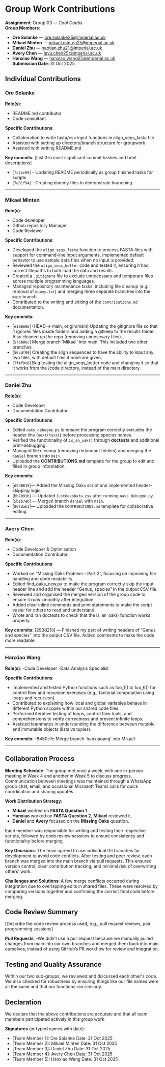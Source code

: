 # Group Work Contributions

**Assignment**: Group 03 — *Cool Coatis*  
**Group Members**: 
- **Ore Solanke** — ore.solanke25@imperial.ac.uk  
- **Mikael Minten** — mikael.minten25@imperial.ac.uk  
- **Daniel Zhu** — haotian.zhu21@imperial.ac.uk  
- **Avery Chen** — leyu.chen25@imperial.ac.uk  
- **Hanxiao Wang** — hanxiao.wang25@imperial.ac.uk  
**Submission Date**: 31 Oct 2025

## Individual Contributions

### Ore Solanke
**Role(s)**: 
- README.md contributor 
- Code consultant

**Specific Contributions**:
- Collaboration to write fasta/csv input functions in align_seqs_fasta file
- Assisted with setting up directory/branch structure for groupwork 
- Assisted with writing README.md


**Key commits**: [List 3-5 most significant commit hashes and brief descriptions]
- [`fc2cc69`] - Updating README periodically as group finished tasks for scripts
- [`7e01f94`] - Creating dummy files to demonstrate branching 

---

### Mikael Minten
**Role(s)**:
- Code developer  
- Github repository Manager
- Code Reviewer

**Specific Contributions**:
- Developed the `align_seqs_fasta` function to process FASTA files with support for command-line input arguments. Implemented default behavior to use sample data files when no input is provided.  
- Reviewed the `align_seqs_better` code and tested it, ensuring it had correct filepaths to both load the data and results.
- Created a `.gitignore` file to exclude unnecessary and temporary files across multiple programming languages.  
- Managed repository maintenance tasks, including file cleanup (e.g., removal of `dummy.txt`) and merging three separate branches into the `main` branch.  
- Contributed to the writing and editing of the `contributions.md` documentation.  

**Key commits**: 

- [`e1a8e86`] (HEAD -> main, origin/main) Updating the gitignore file so that it ignores files inside folders and adding a gitkeep to the results folder. Also cleaned up the repo (removing unnesesary files).
- [`57bb06c`] Merge branch 'Mikael' into main. This included two other branches.  
- [`56cdf09`] Creating the  align sequences to have the ability to input any two files, with default files if none are given.  
- [`7f4f9c8`] Bug testing the align_seqs_better code and changing it so that it works from the /code directory,  instead of the main directory.  

---

### Daniel Zhu
**Role(s)**: 
- Code Developer
- Documentation Contributor

**Specific Contributions**:
- Edited `oaks_debugme.py` to ensure the program correctly excludes the header line (`next(taxa)`) before processing species names.  
- Verified the functionality of `is_an_oak()` through **doctests** and additional print-debugging.  
- Managed file cleanup (removing redundant folders) and merging the `daniel` branch into `main`.
- Uploaded the **CONTRIBUTIONS.md** template for the group to edit and filled in group information.


**Key commits**: 
- [`d9d8615`]— Added the Missing Oaks script and implemented header-skipping logic.  
- [`bb7091b`] — Updated `JustOaksData.csv` after running `oaks_debugme.py`.  
- [`5b1b7eb`] — Merged branch `daniel` with `main`.  
- [`867dab3`]— Uploaded the `CONTRIBUTIONS.md` template for collaborative editing.

---

### Avery Chen
**Role(s)**:
- Code Developer & Optimisation
- Documentation Contributor

**Specific Contributions**:
- Worked on “Missing Oaks Problem – Part 2”, focusing on improving file handling and code readability.
- Edited find_oaks_new.py to make the program correctly skip the input header line and add the header “Genus, species” in the output CSV file.
- Reviewed and organised the merged version of the group code to ensure it runs smoothly after integration.
- Added clear inline comments and print statements to make the script easier for others to read and understand.
- Wrote and ran doctests to check that the is_an_oak() function works properly.

**Key commits**: 
[293d21b] — Finished my part of writing headers of “Genus and species” into the output CSV file. Added comments to make the code more readable.

---
### Hanxiao Wang
**Role(s)**: 
-Code Developer
-Data Analysis Specialist


**Specific Contributions**:
- Implemented and tested Python functions such as foo_1() to foo_6() for control flow and recursion exercises (e.g., factorial computation using loops and recursion).
- Contributed to explaining how local and global variables behave in different Python scopes within our shared code files.
- Performed iterative testing of loops, control flow tools, and comprehensions to verify correctness and prevent infinite loops.
- Assisted teammates in understanding the difference between mutable and immutable objects (lists vs tuples).

**Key commits**: 
-8450c7e Merge branch 'hanxiaoang' into Mikael

---

## Collaboration Process

**Meeting Schedule**: The group met once a week, with one in-person meeting in Week 4 and another in Week 5 to discuss progress. Communication between meetings was maintained through a WhatsApp group chat, email, and occasional Microsoft Teams calls for quick coordination and sharing updates.

**Work Distribution Strategy**: 
- **Mikael** worked on **FASTA Question 1**
- **Hanxiao** worked on **FASTA Question 2**, **Mikael** reviewed it.
- **Daniel** and **Avery** focused on the **Missing Oaks** question.

Each member was responsible for writing and testing their respective scripts, followed by code review sessions to ensure consistency and functionality before merging.

**Key Decisions**: The team agreed to use individual Git branches for development to avoid code conflicts. After testing and peer review, each branch was merged into the main branch via pull requests. This ensured version control, clear contribution tracking, and minimal risk of overwriting others’ work.

**Challenges and Solutions**: A few merge conflicts occurred during integration due to overlapping edits in shared files. These were resolved by comparing versions together and confirming the correct final code before merging.

## Code Review Summary

[Describe the code review process used, e.g., pull request reviews, pair programming sessions]

**Pull Requests**:
-We didn’t use a pull request because we manually pulled changes from main into our own branches and merged them back into main ourselves, instead of using GitHub’s PR workflow for review and integration. 

## Testing and Quality Assurance

Within our two sub-groups, we reviewed and discussed each other's code. We also checked for robustness by ensuring things like our file names were all the same and that our functions ran similarly. 

## Declaration

We declare that the above contributions are accurate and that all team members participated actively in this group work.

**Signatures** (or typed names with date):
- [Team Member 1]: Ore Solanke      Date: 31 Oct 2025
- [Team Member 2]: Mikael Minten    Date: 31 Oct 2025
- [Team Member 3]: Daniel Zhu       Date: 31 Oct 2025
- [Team Member 4]: Avery Chen       Date: 31 Oct 2025
- [Team Member 5]: Hanxiao Wang     Date: 31 Oct 2025
